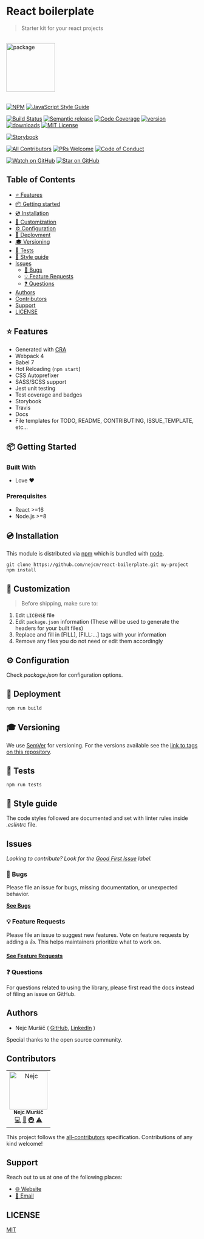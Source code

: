 # React boilerplate
<blockquote>Starter kit for your react projects</blockquote>
<br />

<a href="https://www.joypixels.com/profiles/emoji/package">
  <img
    height="128"
    width="128"
    alt="package"
    src="https://d1j8pt39hxlh3d.cloudfront.net/emoji/emojione/5.5/png/unicode/128/1f4e6.png?192038471"
  />
</a>
<br />
<br />


<!-- prettier-ignore-start -->
[![NPM][npm-badge]][npm-link] 
[![JavaScript Style Guide][style-guide-badge]][style-guide]

[![Build Status][build-badge]][build]
[![Semantic release][semantic-release-badge]][semantic-release]
[![Code Coverage][coverage-badge]][coverage]
[![version][version-badge]][package] [![downloads][downloads-badge]][npmtrends]
[![MIT License][license-badge]][license]

[![Storybook][storybook-badge]]([storybook])

[![All Contributors][all-contributors-badge]](#contributors)
[![PRs Welcome][prs-badge]][prs] [![Code of Conduct][coc-badge]][coc]

[![Watch on GitHub][github-watch-badge]][github-watch]
[![Star on GitHub][github-star-badge]][github-star]
<!-- prettier-ignore-end -->

## Table of Contents

<!-- START doctoc generated TOC please keep comment here to allow auto update -->
<!-- DON'T EDIT THIS SECTION, INSTEAD RE-RUN doctoc TO UPDATE -->

- [⭐️ Features](#-features)
- [📦 Getting started](#-getting-started)
- [💿 Installation](#-installation)
- [💎 Customization](#-customization)
- [⚙️ Configuration](#-configuration)
- [🚀 Deployment](#-deployment)
- [🎓 Versioning](#-versioning)
- [🧪 Tests](#-tests)
- [💄 Style guide](#-style-guide)
- [Issues](#issues)
  - [🐛 Bugs](#-bugs)
  - [💡 Feature Requests](#-feature-requests)
  - [❓ Questions](#-questions)
- [Authors](#authors)
- [Contributors](#contributors)
- [Support](#support)
- [LICENSE](#license)

<!-- END doctoc generated TOC please keep comment here to allow auto update -->


## ⭐️ Features

- Generated with [CRA](https://github.com/facebook/create-react-app/)
- Webpack 4
- Babel 7
- Hot Reloading (`npm start`)
- CSS Autoprefixer
- SASS/SCSS support
- Jest unit testing
- Test coverage and badges
- Storybook
- Travis
- Docs
- File templates for TODO, README, CONTRIBUTING, ISSUE_TEMPLATE, etc...

## 📦 Getting Started


### Built With

- Love :heart:

### Prerequisites

- React >=16
- Node.js >=8


## 💿 Installation

This module is distributed via [npm][npm] which is bundled with [node][node].

```shell
git clone https://github.com/nejcm/react-boilerplate.git my-project
npm install
```


## 💎 Customization

> Before shipping, make sure to:
1. Edit `LICENSE` file
2. Edit `package.json` information (These will be used to generate the headers for your built files)
3. Replace and fill in [FILL], [FILL:...] tags with your information
4. Remove any files you do not need or edit them accordingly


## ⚙️ Configuration

Check _package.json_ for configuration options.


## 🚀 Deployment

```shell
npm run build
```


## 🎓 Versioning

We use [SemVer](http://semver.org/) for versioning. For the versions available see the [link to tags on this repository](/tags).


## 🧪 Tests

```shell
npm run tests
```


## 💄 Style guide

The code styles followed are documented and set with linter rules inside _.eslintrc_ file.


## Issues

_Looking to contribute? Look for the [Good First Issue][good-first-issue] label._

### 🐛 Bugs

Please file an issue for bugs, missing documentation, or unexpected behavior.

[**See Bugs**][bugs]

### 💡 Feature Requests

Please file an issue to suggest new features. Vote on feature requests by adding
a 👍. This helps maintainers prioritize what to work on.

[**See Feature Requests**][requests]

### ❓ Questions

For questions related to using the library, please first read the docs
instead of filing an issue on GitHub.


## Authors

- Nejc Muršič ( [GitHub][github], [LinkedIn][linkedin] )

Special thanks to the open source community.


## Contributors

<!-- ALL-CONTRIBUTORS-LIST:START - Do not remove or modify this section -->
<!-- prettier-ignore-start -->
<!-- markdownlint-disable -->

<table>
  <tr>
    <td align="center">
      <a href="https://github.com/nejcm">
        <img src="https://avatars3.githubusercontent.com/u/1865210?v=3" width="100px" alt="Nejc"/>
        <br />
        <sub><b>Nejc Muršič</b></sub>
      </a>
      <br />
      <a href="https://github.com/nejcm/react-boilerplate/commits?author=nejcm" title="Code">💻</a> 
      <a href="https://github.com/nejcm/react-boilerplate/commits?author=nejcm" title="Documentation">📖</a> 
      <a href="#infra" title="Infrastructure (Hosting, Build-Tools, etc)">🚇</a> 
      <a href="https://github.com/nejcm/react-boilerplate/commits?author=nejcm" title="Tests">⚠️</a>
    </td>
  </tr>
</table>

<!-- markdownlint-enable -->
<!-- prettier-ignore-end -->
<!-- ALL-CONTRIBUTORS-LIST:END -->

This project follows the [all-contributors][all-contributors] specification.
Contributions of any kind welcome!


## Support

Reach out to us at one of the following places:

- [🌐 Website][website]
- [📧 Email][email]


## LICENSE

[MIT](LICENSE)


<!-- prettier-ignore-start -->

[all-contributors-badge]: https://img.shields.io/badge/all_contributors-1-orange.svg
[all-contributors]: https://github.com/all-contributors/all-contributors
[bugs]: https://github.com/nejcm/react-boilerplate/issues?q=is%3Aissue+is%3Aopen+label%3Abug+sort%3Acreated-desc
[build-badge]: https://img.shields.io/travis/com/nejcm/react-boilerplate.svg
[build]: https://travis-ci.com/nejcm/react-boilerplate
[coc-badge]: https://img.shields.io/badge/code%20of-conduct-ff69b4.svg
[coc]: https://github.com/nejcm/react-boilerplate/blob/master/CODE_OF_CONDUCT.md
[coverage-badge]: https://img.shields.io/codecov/c/github/nejcm/react-boilerplate.svg
[coverage]: https://codecov.io/github/nejcm/react-boilerplate
[downloads-badge]: https://img.shields.io/npm/dm/@nejcm/react-boilerplate.svg
[email]: nmursi2@gmail.com
[emojis]: https://github.com/all-contributors/all-contributors#emoji-key
[github]: https://github.com/nejcm
[github-star-badge]: https://img.shields.io/github/stars/nejcm/react-boilerplate.svg?style=social
[github-star]: https://github.com/nejcm/react-boilerplate/stargazers
[github-watch-badge]: https://img.shields.io/github/watchers/nejcm/react-boilerplate.svg?style=social
[github-watch]: https://github.com/nejcm/react-boilerplate/watchers
[good-first-issue]: https://github.com/nejcm/react-boilerplate/issues?utf8=✓&q=is%3Aissue+is%3Aopen+sort%3Areactions-%2B1-desc+label%3A"good+first+issue"+
[license-badge]: https://img.shields.io/npm/l/@nejcm/react-boilerplate.svg
[license]: https://github.com/nejcm/react-boilerplate/blob/master/LICENSE
[linkedin]: https://www.linkedin.com/in/nejcm/
[node]: https://nodejs.org
[npm]: https://www.npmjs.com/
[npm-badge]: https://img.shields.io/npm/v/@nejcm/react-boilerplate.svg
[npm-link]: https://www.npmjs.com/package/@nejcm/react-boilerplate
[npmtrends]: http://www.npmtrends.com/@nejcm/react-boilerplate
[package]: https://www.npmjs.com/package/@nejcm/react-boilerplate
[prs-badge]: https://img.shields.io/badge/PRs-welcome-brightgreen.svg
[prs]: http://makeapullrequest.com
[requests]: https://github.com/nejcm/react-boilerplate/issues?q=is%3Aissue+sort%3Areactions-%2B1-desc+label%3Aenhancement+is%3Aopen
[semantic-release-badge]: https://img.shields.io/badge/%20%20%F0%9F%93%A6%F0%9F%9A%80-semantic--release-e10079.svg
[semantic-release]: https://github.com/semantic-release/semantic-release
[storybook-badge]: https://nejcmursic.netlify.com/assets/storybook.svg
[storybook]: https://storybook.js.org/
[style-guide-badge]: https://img.shields.io/badge/code_style-standard-brightgreen.svg
[style-guide]: https://standardjs.com
[version-badge]: https://img.shields.io/npm/v/@nejcm/react-boilerplate.svg
[website]: https://nejcmursic.com/

<!-- prettier-ignore-end -->
